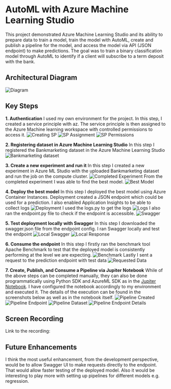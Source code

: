 # AutoML with Azure Machine Learning Studio

This project demonstrated Azure Machine Learning Studio and its ability to prepare data to train a model, train the model with AutoML, create and publish a pipeline for the model, and access the model via API (JSON endpoint) to make predictions.
The goal was to train a binary classification model through AutoML to identify if a client will subscribe to a term deposit with the bank.

## Architectural Diagram

![Diagram](./diagram.png)

## Key Steps

**1. Authentication**
   I used my own environment for the project. In this step, I created a service principle with az. The service principle is then assigned  to the Azure Machine learning workspace with controlled permissions to access it.
   ![Creating SP](./step01_02_sp_created.PNG)
   ![SP Assignment](./step01_01_sp_assigment.PNG)
   ![SP Permissions](./step01_03_sp_assigment_portal.png)

**2. Registering dataset in Azure Machine Learning Studio**
   In this step I registered the Bankmarketing dataset in the Azure Machine Learning Studio
   ![Bankmarketing dataset](./step02_01_registered_dataset.png)

**3. Create a new experiment and run it**
    In this step I created a new experiment in Azure ML Studio with the uploaded Bankmarketing dataset and run the job on the compute cluster.
    ![Completed Experiment](./step02_02_experiment_completed.png)
    From the completed experiment I was able to find the best model.
    ![Best Model](./step02_03_best_model.png)

**4. Deploy the best model**
    In this step I deployed the best model using Azure Container Instances. Deployment created a JSON endpoint which could be used for a prediction.
    I also enabled Application Insights to be able to collect logs
    ![Deployment](./step04_01_application_insights_enabled.png)
    I used the logs.py to get the logs
    ![Logs](./step04_02_logs.PNG)
    I also ran the endpoint.py file to check if the endpoint is accessible.
    ![Swagger](./step06_01_endpoint_script_against-api.PNG)

**5. Test deployment locally with Swagger**
    In this step I downloaded the swagger.json file from the endpoint config. I ran Swagger locally and test the endpoint
      ![Local Swagger](./step05_01_swagger_running_locally.png)
      ![Local Response](./step05_02_locall_response.png)

**6. Consume the endpoint**
    In this step I firstly ran the benchmark tool Apache Benchmark to test that the deployed model is consistently performing at the level we are expecting.
    ![Benchmark](./step06_02_apache_benchmark.PNG)
    Lastly I sent a request to the prediction endpoint with test data
    ![Requested Data](./step07_07_request_data.png)

**7. Create, Publish, and Consume a Pipeline via Jupiter Notebook**
    While of the above steps can be completed manually, they can also be done programmatically using Python SDK and AzureML SDK as in the [Jupiter Notebook](./aml-pipelines-with-automated-machine-learning-step.ipynb).
    I have configured the notebook accordingly to my environment and executed it. The details of the execution can be found in the screenshots below as well as in the notebook itself.
    ![Pipeline Created](./step07_01_pipeline_created_and_completed.png)
    ![Pipeline Endpoint](./step07_02_pipeline_endpoint.png)
    ![Pipeline Dataset](./step07_03_bankmarketing_dataset.png)
    ![Pipeline Endpoint Details](./step07_04_pipeline_endpoint_details.png)

## Screen Recording

Link to the recording: 

## Future Enhancements

I think the most useful enhancement, from the development perspective, would be to allow Swagger UI to make requests directly to the endpoint. That would allow faster testing of the deployed model.
Also it would be interesting to play more with setting up pipelines for different models e.g. regression.
